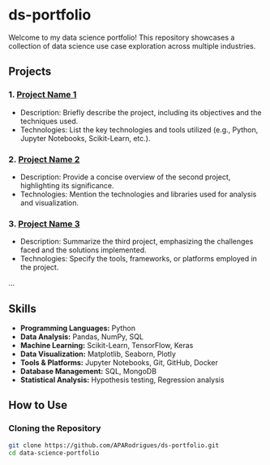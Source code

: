 # ds-portfolio

Welcome to my data science portfolio! This repository showcases a collection of data science use case exploration across multiple industries. 
## Projects

### 1. [Project Name 1](link-to-project-1)
   - Description: Briefly describe the project, including its objectives and the techniques used.
   - Technologies: List the key technologies and tools utilized (e.g., Python, Jupyter Notebooks, Scikit-Learn, etc.).

### 2. [Project Name 2](link-to-project-2)
   - Description: Provide a concise overview of the second project, highlighting its significance.
   - Technologies: Mention the technologies and libraries used for analysis and visualization.

### 3. [Project Name 3](link-to-project-3)
   - Description: Summarize the third project, emphasizing the challenges faced and the solutions implemented.
   - Technologies: Specify the tools, frameworks, or platforms employed in the project.

...

## Skills

- **Programming Languages:** Python
- **Data Analysis:** Pandas, NumPy, SQL
- **Machine Learning:** Scikit-Learn, TensorFlow, Keras
- **Data Visualization:** Matplotlib, Seaborn, Plotly
- **Tools & Platforms:** Jupyter Notebooks, Git, GitHub, Docker
- **Database Management:** SQL, MongoDB
- **Statistical Analysis:** Hypothesis testing, Regression analysis

## How to Use

### Cloning the Repository

```bash
git clone https://github.com/APARodrigues/ds-portfolio.git
cd data-science-portfolio
